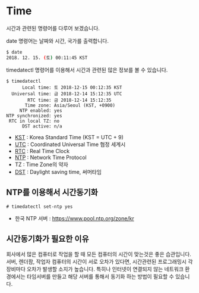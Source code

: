 # Time
시간과 관련된 명령어를 다루어 보겠습니다.

date 명령어는 날짜와 시간, 국가를 출력합니다.
```bash
$ date
2018. 12. 15. (토) 00:11:45 KST
```

timedatectl 명령어를 이용해서 시간과 관련된 많은 정보를 볼 수 있습니다.
```
$ timedatectl
      Local time: 토 2018-12-15 00:12:35 KST
  Universal time: 금 2018-12-14 15:12:35 UTC
        RTC time: 금 2018-12-14 15:12:35
       Time zone: Asia/Seoul (KST, +0900)
     NTP enabled: yes
NTP synchronized: yes
 RTC in local TZ: no
      DST active: n/a
```

- [KST](https://ko.wikipedia.org/wiki/한국_표준시) : Korea Standard Time (KST = UTC + 9)
- [UTC](https://namu.wiki/w/협정%20세계시) : Coordinated Universal Time 협정 세계시
- [RTC](https://ko.wikipedia.org/wiki/실시간_시계) : Real Time Clock
- [NTP](https://ko.wikipedia.org/wiki/네트워크_타임_프로토콜) : Network Time Protocol
- TZ : Time Zone의 약자
- [DST](https://ko.wikipedia.org/wiki/일광_절약_시간제) : Daylight saving time, 써머타임

## NTP를 이용해서 시간동기화
```
# timedatectl set-ntp yes
```

- 한국 NTP 서버 : https://www.pool.ntp.org/zone/kr

## 시간동기화가 필요한 이유
회사에서 많은 컴퓨터로 작업을 할 때 모든 컴퓨터의 시간이 맞는것은 좋은 습관입니다.
서버, 렌더팜, 작업자 컴퓨터의 시간이 서로 오차가 있다면,
시간관련된 프로그래밍시 각 장비마다 오차가 발생할 소지가 높습니다.
특히나 인터넷이 연결되지 않는 네트워크 환경에서는 타임서버를 만들고 해당 서버를 통해서 동기화 하는 방법이 필요할 수 있습니다.
